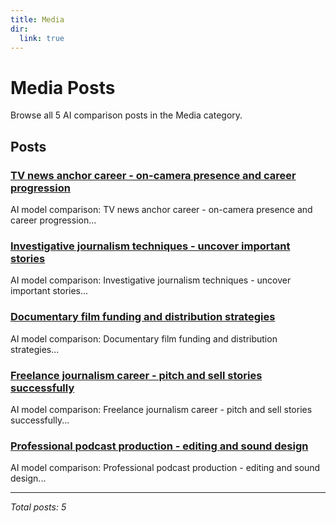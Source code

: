 ```yaml
---
title: Media
dir:
  link: true
---
```


# Media Posts

Browse all 5 AI comparison posts in the Media category.

## Posts

### [TV news anchor career - on-camera presence and career progression](chatgpt-vs-claude-vs-deepseek-news-anchor-career-2025.md)

AI model comparison: TV news anchor career - on-camera presence and career progression...

### [Investigative journalism techniques - uncover important stories](chatgpt-vs-grok-vs-deepseek-investigative-journalism-2025.md)

AI model comparison: Investigative journalism techniques - uncover important stories...

### [Documentary film funding and distribution strategies](deepseek-vs-chatgpt-vs-gemini-documentary-filmmaking-2025.md)

AI model comparison: Documentary film funding and distribution strategies...

### [Freelance journalism career - pitch and sell stories successfully](gemini-vs-chatgpt-vs-grok-journalism-career-2025.md)

AI model comparison: Freelance journalism career - pitch and sell stories successfully...

### [Professional podcast production - editing and sound design](grok-vs-chatgpt-vs-claude-podcast-production-2025.md)

AI model comparison: Professional podcast production - editing and sound design...

---

*Total posts: 5*
